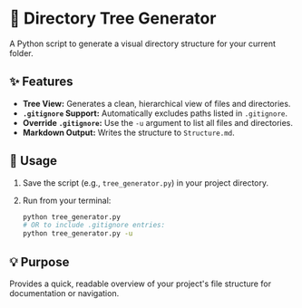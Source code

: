 # 🌳 Directory Tree Generator

A Python script to generate a visual directory structure for your current folder.

## ✨ Features

* **Tree View:** Generates a clean, hierarchical view of files and directories.
* **`.gitignore` Support:** Automatically excludes paths listed in `.gitignore`.
* **Override `.gitignore`:** Use the `-u` argument to list all files and directories.
* **Markdown Output:** Writes the structure to `Structure.md`.

## 🚀 Usage

1.  Save the script (e.g., `tree_generator.py`) in your project directory.
2.  Run from your terminal:

    ```bash
    python tree_generator.py
    # OR to include .gitignore entries:
    python tree_generator.py -u
    ```

## 💡 Purpose

Provides a quick, readable overview of your project's file structure for documentation or navigation.
